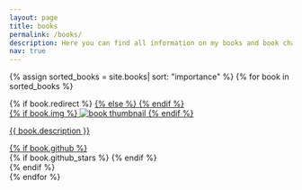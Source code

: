 ```yaml
---
layout: page
title: books
permalink: /books/
description: Here you can find all information on my books and book chapters
nav: true
---
```


<div class="projects grid">

  {% assign sorted_books = site.books| sort: "importance" %}
  {% for book in sorted_books %}
  <div class="grid-item">
    {% if book.redirect %}
    <a href="{{ book.redirect }}" target="_blank">
    {% else %}
    <a href="{{ book.url | relative_url }}">
    {% endif %}
      <div class="card hoverable">
        {% if book.img %}
        <img src="{{ book.img | relative_url }}" alt="book thumbnail">
        {% endif %}
        <div class="card-body">
          <p class="card-text">{{ book.description }}</p>
          <div class="row ml-1 mr-1 p-0">
            {% if book.github %}
            <div class="github-icon">
              <div class="icon" data-toggle="tooltip" title="Code Repository">
                <a href="{{ book.github }}" target="_blank"><i class="fab fa-github gh-icon"></i></a>
              </div>
              {% if book.github_stars %}
              <span class="stars" data-toggle="tooltip" title="GitHub Stars">
                <i class="fas fa-star"></i>
                <span id="{{ book.github_stars }}-stars"></span>
              </span>
              {% endif %}
            </div>
            {% endif %}
          </div>
        </div>
      </div>
    </a>
  </div>
{% endfor %}

</div>
